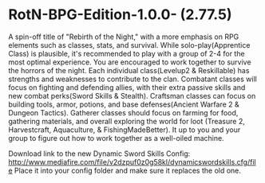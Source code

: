 # RotN-BPG-Edition-1.0.0- (2.77.5)
 A spin-off title of "Rebirth of the Night," with a more emphasis on RPG elements such as classes, stats, and survival. While solo-play(Apprentice Class) is plausible, it's recommended to play with a group of 2-4 for the most optimal experience. You are encouraged to work together to survive the horrors of the night. Each individual class(Levelup2 & Reskillable) has strengths and weaknesses to contribute to the clan. Combatant classes will focus on fighting and defending allies, with their extra passive skills and new combat perks(Sword Skills & Stealth). Craftsman classes can focus on building tools, armor, potions, and base defenses(Ancient Warfare 2 & Dungeon Tactics). Gatherer classes should focus on farming for food, gathering materials, and overall exploring the world for loot (Treasure 2, Harvestcraft, Aquaculture, & FishingMadeBetter). It up to you and your group to figure out how to work together as a well-oiled machine.

Download link to the new Dynamic Sword Skills Config: http://www.mediafire.com/file/v2dzpuf0z0g58kl/dynamicswordskills.cfg/file
Place it into your config folder and make sure it replaces the old one.
